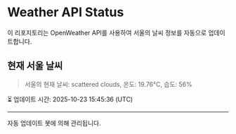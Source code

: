 
# Weather API Status

이 리포지토리는 OpenWeather API를 사용하여 서울의 날씨 정보를 자동으로 업데이트합니다.

## 현재 서울 날씨
> 서울의 현재 날씨: scattered clouds, 온도: 19.76°C, 습도: 56%

⏳ 업데이트 시간: 2025-10-23 15:45:36 (UTC)

---
자동 업데이트 봇에 의해 관리됩니다.
